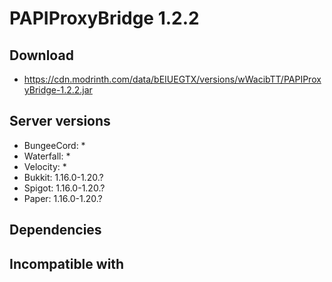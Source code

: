 # PAPIProxyBridge 1.2.2

## Download
- https://cdn.modrinth.com/data/bEIUEGTX/versions/wWacibTT/PAPIProxyBridge-1.2.2.jar

## Server versions
- BungeeCord: *
- Waterfall: *
- Velocity: *
- Bukkit: 1.16.0-1.20.?
- Spigot: 1.16.0-1.20.?
- Paper: 1.16.0-1.20.?

## Dependencies

## Incompatible with
